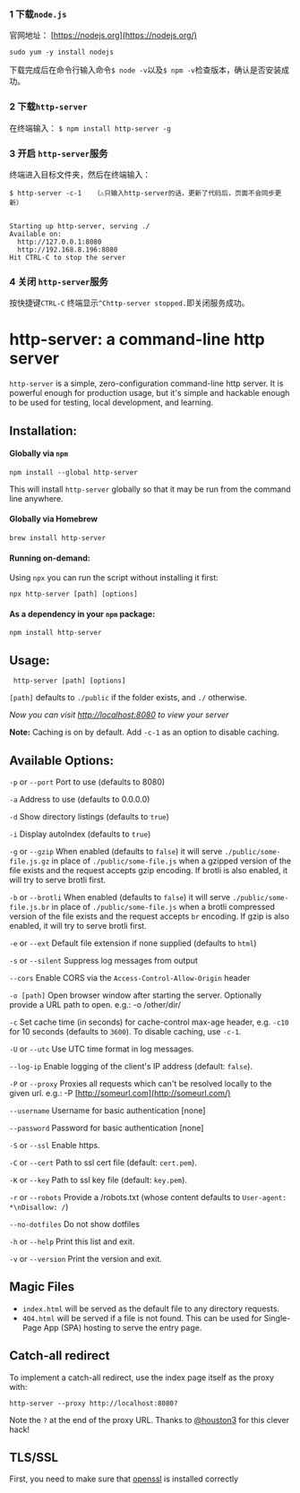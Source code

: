 ### 1 下载`node.js`

官网地址： [https://nodejs.org](https://nodejs.org/)
```undefined
sudo yum -y install nodejs
```

下载完成后在命令行输入命令`$ node -v`以及`$ npm -v`检查版本，确认是否安装成功。

### 2 下载`http-server`

在终端输入：
`$ npm install http-server -g`

### 3 开启 `http-server`服务

终端进入目标文件夹，然后在终端输入：

```
$ http-server -c-1   （⚠️只输入http-server的话，更新了代码后，页面不会同步更新）


Starting up http-server, serving ./
Available on:
  http://127.0.0.1:8080
  http://192.168.8.196:8080
Hit CTRL-C to stop the server
```

### 4 关闭 `http-server`服务

按快捷键`CTRL-C`
终端显示`^Chttp-server stopped.`即关闭服务成功。









# http-server: a command-line http server

`http-server` is a simple, zero-configuration command-line http server. It is powerful enough for production usage, but it's simple and hackable enough to be used for testing, local development, and learning.

## Installation:

#### Globally via `npm`

```
npm install --global http-server
```

This will install `http-server` globally so that it may be run from the command line anywhere.

#### Globally via Homebrew

```
brew install http-server
```

#### Running on-demand:

Using `npx` you can run the script without installing it first:

```
npx http-server [path] [options]
```

#### As a dependency in your `npm` package:

```
npm install http-server
```

## Usage:

```
 http-server [path] [options]
```

`[path]` defaults to `./public` if the folder exists, and `./` otherwise.

*Now you can visit [http://localhost:8080](http://localhost:8080/) to view your server*

**Note:** Caching is on by default. Add `-c-1` as an option to disable caching.

## Available Options:

`-p` or `--port` Port to use (defaults to 8080)

`-a` Address to use (defaults to 0.0.0.0)

`-d` Show directory listings (defaults to `true`)

`-i` Display autoIndex (defaults to `true`)

`-g` or `--gzip` When enabled (defaults to `false`) it will serve `./public/some-file.js.gz` in place of `./public/some-file.js` when a gzipped version of the file exists and the request accepts gzip encoding. If brotli is also enabled, it will try to serve brotli first.

`-b` or `--brotli` When enabled (defaults to `false`) it will serve `./public/some-file.js.br` in place of `./public/some-file.js` when a brotli compressed version of the file exists and the request accepts `br` encoding. If gzip is also enabled, it will try to serve brotli first.

`-e` or `--ext` Default file extension if none supplied (defaults to `html`)

`-s` or `--silent` Suppress log messages from output

`--cors` Enable CORS via the `Access-Control-Allow-Origin` header

`-o [path]` Open browser window after starting the server. Optionally provide a URL path to open. e.g.: -o /other/dir/

`-c` Set cache time (in seconds) for cache-control max-age header, e.g. `-c10` for 10 seconds (defaults to `3600`). To disable caching, use `-c-1`.

`-U` or `--utc` Use UTC time format in log messages.

`--log-ip` Enable logging of the client's IP address (default: `false`).

`-P` or `--proxy` Proxies all requests which can't be resolved locally to the given url. e.g.: -P [http://someurl.com](http://someurl.com/)

`--username` Username for basic authentication [none]

`--password` Password for basic authentication [none]

`-S` or `--ssl` Enable https.

`-C` or `--cert` Path to ssl cert file (default: `cert.pem`).

`-K` or `--key` Path to ssl key file (default: `key.pem`).

`-r` or `--robots` Provide a /robots.txt (whose content defaults to `User-agent: *\nDisallow: /`)

`--no-dotfiles` Do not show dotfiles

`-h` or `--help` Print this list and exit.

`-v` or `--version` Print the version and exit.

## Magic Files

- `index.html` will be served as the default file to any directory requests.
- `404.html` will be served if a file is not found. This can be used for Single-Page App (SPA) hosting to serve the entry page.

## Catch-all redirect

To implement a catch-all redirect, use the index page itself as the proxy with:

```
http-server --proxy http://localhost:8080?
```

Note the `?` at the end of the proxy URL. Thanks to [@houston3](https://github.com/houston3) for this clever hack!

## TLS/SSL

First, you need to make sure that [openssl](https://github.com/openssl/openssl) is installed correctly